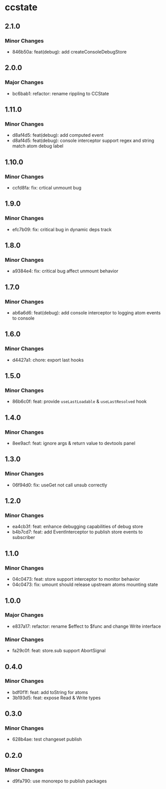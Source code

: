 # ccstate

## 2.1.0

### Minor Changes

- 846b50a: feat(debug): add createConsoleDebugStore

## 2.0.0

### Major Changes

- bc6bab1: refactor: rename rippling to CCState

## 1.11.0

### Minor Changes

- d8af4d5: feat(debug): add computed event
- d8af4d5: feat(debug): console interceptor support regex and string match atom debug label

## 1.10.0

### Minor Changes

- ccfd8fa: fix: crtical unmount bug

## 1.9.0

### Minor Changes

- efc7b09: fix: critical bug in dynamic deps track

## 1.8.0

### Minor Changes

- a9384e4: fix: critical bug affect unmount behavior

## 1.7.0

### Minor Changes

- ab6a6d6: feat(debug): add console interceptor to logging atom events to console

## 1.6.0

### Minor Changes

- d4427a1: chore: export last hooks

## 1.5.0

### Minor Changes

- 86b6c0f: feat: provide `useLastLoadable` & `useLastResolved` hook

## 1.4.0

### Minor Changes

- 8ee9acf: feat: ignore args & return value to devtools panel

## 1.3.0

### Minor Changes

- 06f94d0: fix: useGet not call unsub correctly

## 1.2.0

### Minor Changes

- ea4cb3f: feat: enhance debugging capabilities of debug store
- b4b7cd7: feat: add EventInterceptor to publish store events to subscriber

## 1.1.0

### Minor Changes

- 04c0473: feat: store support interceptor to monitor behavior
- 04c0473: fix: umount should release upstream atoms mounting state

## 1.0.0

### Major Changes

- e837a17: refactor: rename $effect to $func and change Write interface

### Minor Changes

- fa29c0f: feat: store.sub support AbortSignal

## 0.4.0

### Minor Changes

- bdf0f1f: feat: add toString for atoms
- 3b193d5: feat: expose Read & Write types

## 0.3.0

### Minor Changes

- 628b4ae: test changeset publish

## 0.2.0

### Minor Changes

- d9fa790: use monorepo to publish packages
